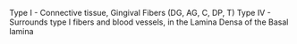 Type I - Connective tissue, Gingival Fibers (DG, AG, C, DP, T)
Type IV - Surrounds type I fibers and blood vessels, in the Lamina Densa of the Basal lamina 

